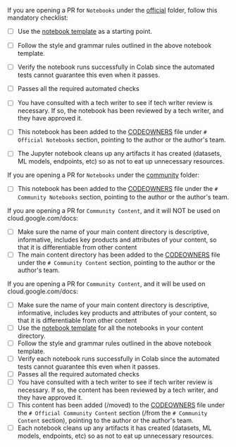 If you are opening a PR for `Notebooks` under the [official](https://github.com/GoogleCloudPlatform/vertex-ai-samples/tree/master/notebooks/official) folder, follow this mandatory checklist:
- [ ] Use the [notebook template](https://github.com/GoogleCloudPlatform/vertex-ai-samples/blob/master/notebooks/notebook_template.ipynb) as a starting point.
- [ ] Follow the style and grammar rules outlined in the above notebook template.
- [ ] Verify the notebook runs successfully in Colab since the automated tests cannot guarantee this even when it passes.
- [ ] Passes all the required automated checks
- [ ] You have consulted with a tech writer to see if tech writer review is necessary. If so, the notebook has been reviewed by a tech writer, and they have approved it.
- [ ] This notebook has been added to the [CODEOWNERS](https://github.com/GoogleCloudPlatform/vertex-ai-samples/blob/master/docs/CODEOWNERS) file under `# Official Notebooks` section, pointing to the author or the author's team.
- [ ] The Jupyter notebook cleans up any artifacts it has created (datasets, ML models, endpoints, etc) so as not to eat up unnecessary resources.


If you are opening a PR for `Notebooks` under the [community](https://github.com/GoogleCloudPlatform/vertex-ai-samples/tree/master/notebooks/community) folder:
- [ ] This notebook has been added to the [CODEOWNERS](https://github.com/GoogleCloudPlatform/vertex-ai-samples/blob/master/docs/CODEOWNERS) file under the `# Community Notebooks` section, pointing to the author or the author's team.


If you are opening a PR for `Community Content`, and it will NOT be used on cloud.google.com/docs:
- [ ] Make sure the name of your main content directory is descriptive, informative, includes key products and attributes of your content, so that it is differentiable from other content
- [ ] The main content directory has been added to the [CODEOWNERS](https://github.com/GoogleCloudPlatform/vertex-ai-samples/blob/master/docs/CODEOWNERS) file under the `# Community Content` section, pointing to the author or the author's team.

If you are opening a PR for `Community Content`, and it will be used on cloud.google.com/docs:
- [ ] Make sure the name of your main content directory is descriptive, informative, includes key products and attributes of your content, so that it is differentiable from other content
- [ ] Use the [notebook template](https://github.com/GoogleCloudPlatform/vertex-ai-samples/blob/master/notebooks/notebook_template.ipynb) for all the notebooks in your content directory.
- [ ] Follow the style and grammar rules outlined in the above notebook template.
- [ ] Verify each notebook runs successfully in Colab since the automated tests cannot guarantee this even when it passes.
- [ ] Passes all the required automated checks
- [ ] You have consulted with a tech writer to see if tech writer review is necessary. If so, the content has been reviewed by a tech writer, and they have approved it.
- [ ] This content has been added (/moved) to the [CODEOWNERS](https://github.com/GoogleCloudPlatform/vertex-ai-samples/blob/master/docs/CODEOWNERS) file under the `# Official Community Content` section (/from the `# Community Content` section), pointing to the author or the author's team.
- [ ] Each notebook cleans up any artifacts it has created (datasets, ML models, endpoints, etc) so as not to eat up unnecessary resources.
